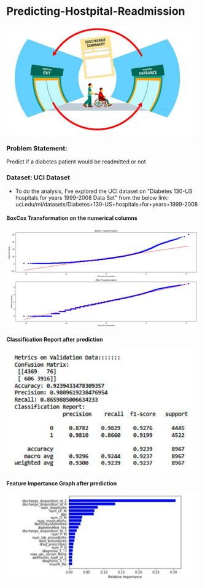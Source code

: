 # Predicting-Hostpital-Readmission
![DischargeSummary.JPG](/Images/DischargeSummary.JPG)


### Problem Statement: 
Predict if a diabetes patient would be readmitted or not


### Dataset: UCI Dataset
* To do the analysis, I’ve explored the UCI dataset on "Diabetes 130-US hospitals for years 1999-2008 Data Set" from the below link:
uci.edu/ml/datasets/Diabetes+130-US+hospitals+for+years+1999-2008 


#### BoxCox Transformation on the numerical columns
![BoxCoxTransformation.JPG](/Images/BoxCoxTransformation.JPG)


#### Classification Report after prediction
![Classification Report](/Images/ClassificationReport.JPG) 

#### Feature Importance Graph after prediction
![FeatureImportance.JPG](/Images/FeatureImportance.JPG)
